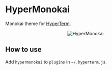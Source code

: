 # HyperMonokai

Monokai theme for [HyperTerm](https://hyperterm.org).

<p align="center"><img src="https://cloud.githubusercontent.com/assets/5457539/16901764/88e94cee-4c87-11e6-97e5-0a8de560a21a.png" alt="HyperMonokai"></p>

## How to use

Add `hypermonokai` to `plugins` in `~/.hyperterm.js`.
